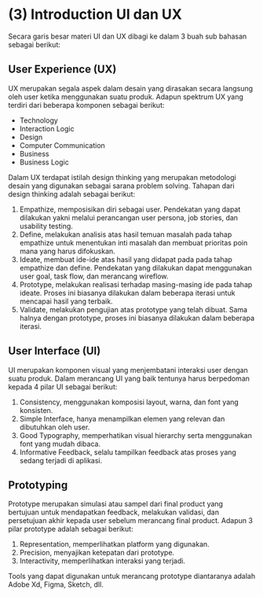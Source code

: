 # (3) Introduction UI dan UX

Secara garis besar materi UI dan UX dibagi ke dalam 3 buah sub bahasan sebagai berikut:

## User Experience (UX)

UX merupakan segala aspek dalam desain yang dirasakan secara langsung oleh user ketika menggunakan suatu produk. Adapun spektrum UX yang terdiri dari beberapa komponen sebagai berikut:

- Technology
- Interaction Logic
- Design
- Computer Communication
- Business
- Business Logic

Dalam UX terdapat istilah design thinking yang merupakan metodologi desain yang digunakan sebagai sarana problem solving. Tahapan dari design thinking adalah sebagai berikut:

1. Empathize, memposisikan diri sebagai user. Pendekatan yang dapat dilakukan yakni melalui perancangan user persona, job stories, dan usability testing.
2. Define, melakukan analisis atas hasil temuan masalah pada tahap empathize untuk menentukan inti masalah dan membuat prioritas poin mana yang harus difokuskan.
3. Ideate, membuat ide-ide atas hasil yang didapat pada pada tahap empathize dan define. Pendekatan yang dilakukan dapat menggunakan user goal, task flow, dan merancang wireflow.
4. Prototype, melakukan realisasi terhadap masing-masing ide pada tahap ideate. Proses ini biasanya dilakukan dalam beberapa iterasi untuk mencapai hasil yang terbaik.
5. Validate, melakukan pengujian atas prototype yang telah dibuat. Sama halnya dengan prototype, proses ini biasanya dilakukan dalam beberapa iterasi.

## User Interface (UI)

UI merupakan komponen visual yang menjembatani interaksi user dengan suatu produk. Dalam merancang UI yang baik tentunya harus berpedoman kepada 4 pilar UI sebagai berikut:

1. Consistency, menggunakan komposisi layout, warna, dan font yang konsisten.
2. Simple Interface, hanya menampilkan elemen yang relevan dan dibutuhkan oleh user.
3. Good Typography, memperhatikan visual hierarchy serta menggunakan font yang mudah dibaca.
4. Informative Feedback, selalu tampilkan feedback atas proses yang sedang terjadi di aplikasi.

## Prototyping

Prototype merupakan simulasi atau sampel dari final product yang bertujuan untuk mendapatkan feedback, melakukan validasi, dan persetujuan akhir kepada user sebelum merancang final product. Adapun 3 pilar prototype adalah sebagai berikut:

1. Representation, memperlihatkan platform yang digunakan.
2. Precision, menyajikan ketepatan dari prototype.
3. Interactivity, memperlihatkan interaksi yang terjadi.

Tools yang dapat digunakan untuk merancang prototype diantaranya adalah Adobe Xd, Figma, Sketch, dll.

